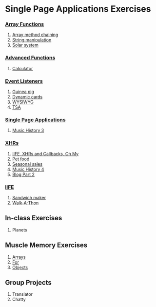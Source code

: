 # Single Page Applications Exercises

### [Array Functions](../resources/SP_JS_ARRAY_METHODS.md)
1. [Array method chaining](SP_JS_ARRAYS_CHAINING.md)
1. [String manipulation](SP_JS_ARRAYS_STRING_MANIPULATION.md)
1. [Solar system](SP_JS_ARRAYS_SOLAR_SYSTEM.md)


### [Advanced Functions](../resources/SP_JS_FIRST_ORDER_FUNCTIONS.md)
1. [Calculator](SP_JS_ADVANCED_FUNCTIONS_CALCULATOR.md)


### [Event Listeners](../resources/SP_JS_EVENT_BASED_PROGRAMMING.md)
1. [Guinea pig](SP_JS_EVENT_LISTENERS_GUINEA_PIG.md)
1. [Dynamic cards](SP_JS_EVENT_LISTENERS_DYNAMIC_CARDS.md)
1. [WYSIWYG](SP_JS_EVENT_LISTENERS_WYSIWYG.md)
1. [TSA](SP_JS_EVENT_LISTENERS_TSA.md)


### [Single Page Applications](../resources/SP_JS_SINGLE_PAGE_APPLICATIONS.md)
1. [Music History 3](SP_JS_EVENT_LISTENERS_MUSIC_HISTORY_03.md)


### [XHRs](../resources/SP_JS_XHR.md)
1. [IIFE, XHRs and Callbacks, Oh My](SP_JS_XHR_MIND_MELTING.md)
1. [Pet food](SP_JS_XHR_FOOD.md)
1. [Seasonal sales](SP_JS_XHR_SEASONAL_SALES.md)
1. [Music History 4](SP_JS_XHR_MUSIC_HISTORY_04.md)
1. [Blog Part 2](SP_JS_XHR_BLOG_02.md)


### [IIFE](../resources/SP_JS_MODULAR_DEVELOPMENT_IIFE.md)
1. [Sandwich maker](SP_JS_IIFE_SANDWICH.md)
1. [Walk-A-Thon](SP_JS_IIFE_BOOTSTRAP.md)


## In-class Exercises
1. Planets


## Muscle Memory Exercises
1. [Arrays](SP_MM_ARRAYS.md)
1. [For](SP_MM_FOR.md)
1. [Objects](SP_MM_OBJECTS.md)


## Group Projects
1. Translator
1. Chatty
